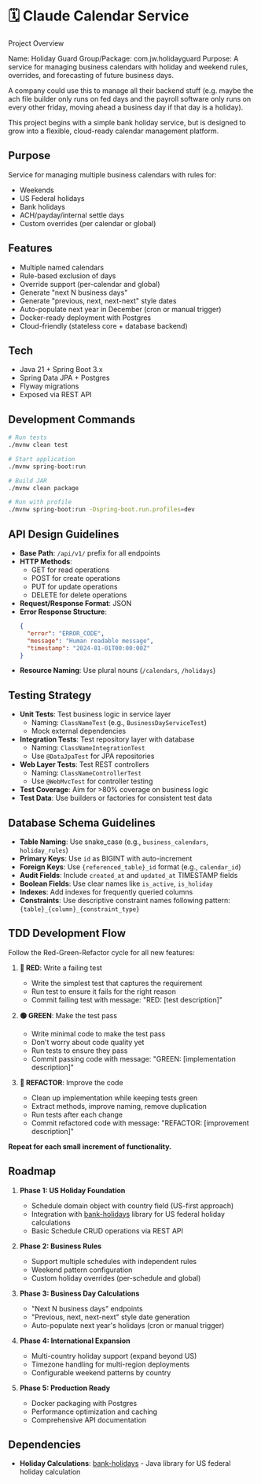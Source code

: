 # 🗓️ Claude Calendar Service

Project Overview

Name: Holiday Guard
Group/Package: com.jw.holidayguard
Purpose: A service for managing business calendars with holiday and weekend rules, overrides, and forecasting of future business days.

A company could use this to manage all their backend stuff (e.g. maybe the ach file builder only runs on fed days and the payroll software only runs on every other friday, moving ahead a business day if that day is a holiday).  

This project begins with a simple bank holiday service, but is designed to grow into a flexible, cloud-ready calendar management platform.


## Purpose
Service for managing multiple business calendars with rules for:
- Weekends
- US Federal holidays
- Bank holidays
- ACH/payday/internal settle days
- Custom overrides (per calendar or global)

## Features
- Multiple named calendars
- Rule-based exclusion of days
- Override support (per-calendar and global)
- Generate "next N business days"
- Generate "previous, next, next-next" style dates
- Auto-populate next year in December (cron or manual trigger)
- Docker-ready deployment with Postgres
- Cloud-friendly (stateless core + database backend)

## Tech
- Java 21 + Spring Boot 3.x
- Spring Data JPA + Postgres
- Flyway migrations
- Exposed via REST API

## Development Commands
```bash
# Run tests
./mvnw clean test

# Start application
./mvnw spring-boot:run

# Build JAR
./mvnw clean package

# Run with profile
./mvnw spring-boot:run -Dspring-boot.run.profiles=dev
```

## API Design Guidelines
- **Base Path**: `/api/v1/` prefix for all endpoints
- **HTTP Methods**: 
  - GET for read operations
  - POST for create operations
  - PUT for update operations
  - DELETE for delete operations
- **Request/Response Format**: JSON
- **Error Response Structure**:
  ```json
  {
    "error": "ERROR_CODE",
    "message": "Human readable message",
    "timestamp": "2024-01-01T00:00:00Z"
  }
  ```
- **Resource Naming**: Use plural nouns (`/calendars`, `/holidays`)

## Testing Strategy
- **Unit Tests**: Test business logic in service layer
  - Naming: `ClassNameTest` (e.g., `BusinessDayServiceTest`)
  - Mock external dependencies
- **Integration Tests**: Test repository layer with database
  - Naming: `ClassNameIntegrationTest`
  - Use `@DataJpaTest` for JPA repositories
- **Web Layer Tests**: Test REST controllers
  - Naming: `ClassNameControllerTest`
  - Use `@WebMvcTest` for controller testing
- **Test Coverage**: Aim for >80% coverage on business logic
- **Test Data**: Use builders or factories for consistent test data

## Database Schema Guidelines
- **Table Naming**: Use snake_case (e.g., `business_calendars`, `holiday_rules`)
- **Primary Keys**: Use `id` as BIGINT with auto-increment
- **Foreign Keys**: Use `{referenced_table}_id` format (e.g., `calendar_id`)
- **Audit Fields**: Include `created_at` and `updated_at` TIMESTAMP fields
- **Boolean Fields**: Use clear names like `is_active`, `is_holiday`
- **Indexes**: Add indexes for frequently queried columns
- **Constraints**: Use descriptive constraint names following pattern: `{table}_{column}_{constraint_type}`

## TDD Development Flow
Follow the Red-Green-Refactor cycle for all new features:

1. **🔴 RED**: Write a failing test
   - Write the simplest test that captures the requirement
   - Run test to ensure it fails for the right reason
   - Commit failing test with message: "RED: [test description]"

2. **🟢 GREEN**: Make the test pass
   - Write minimal code to make the test pass
   - Don't worry about code quality yet
   - Run tests to ensure they pass
   - Commit passing code with message: "GREEN: [implementation description]"

3. **🔄 REFACTOR**: Improve the code
   - Clean up implementation while keeping tests green
   - Extract methods, improve naming, remove duplication
   - Run tests after each change
   - Commit refactored code with message: "REFACTOR: [improvement description]"

**Repeat for each small increment of functionality.**

## Roadmap
1. **Phase 1: US Holiday Foundation**
   - Schedule domain object with country field (US-first approach)
   - Integration with [bank-holidays](https://github.com/lodenrogue/bank-holidays) library for US federal holiday calculations
   - Basic Schedule CRUD operations via REST API
   
2. **Phase 2: Business Rules**
   - Support multiple schedules with independent rules
   - Weekend pattern configuration
   - Custom holiday overrides (per-schedule and global)
   
3. **Phase 3: Business Day Calculations**  
   - "Next N business days" endpoints
   - "Previous, next, next-next" style date generation
   - Auto-populate next year's holidays (cron or manual trigger)
   
4. **Phase 4: International Expansion**
   - Multi-country holiday support (expand beyond US)
   - Timezone handling for multi-region deployments
   - Configurable weekend patterns by country
   
5. **Phase 5: Production Ready**
   - Docker packaging with Postgres
   - Performance optimization and caching
   - Comprehensive API documentation

## Dependencies
- **Holiday Calculations**: [bank-holidays](https://github.com/lodenrogue/bank-holidays) - Java library for US federal holiday calculation
